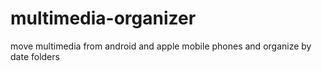 # multimedia-organizer
move multimedia from android and apple mobile phones and organize by date folders
